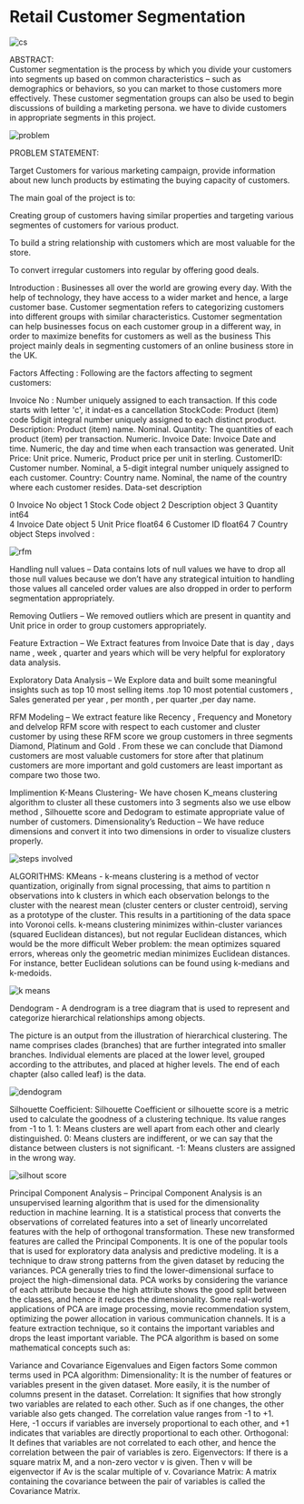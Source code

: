 # Retail Customer Segmentation

![cs](https://user-images.githubusercontent.com/103363862/189126809-56f2433d-4eb9-4a51-a9c6-4d988b7b9e59.png)

ABSTRACT:	
Customer segmentation is the process by which you divide your customers into segments up based on common characteristics – such as demographics or behaviors, so you can market to those customers more effectively. These customer segmentation groups can also be used to begin discussions of building a marketing persona. we have to divide customers in appropriate segments in this project.


![problem](https://user-images.githubusercontent.com/103363862/189127153-eec195d7-1c32-4bfd-ba9c-1af4eb58a092.png)

PROBLEM STATEMENT:

Target Customers for various marketing campaign, provide information about new lunch products by estimating the buying capacity of customers.

The main goal of the project is to:

Creating group of customers having similar properties and targeting various segmentes of customers for various product.

To build a string relationship with customers which are most valuable for the store.

To convert irregular customers into regular by offering good deals.



Introduction :
Businesses all over the world are growing every day. With the help of technology, they have access to a wider market and hence, a large customer base. 
Customer segmentation refers to categorizing customers into different groups with similar characteristics.
Customer segmentation can help businesses focus on each customer group in a different way, in order to maximize benefits for customers as well as the business
This project mainly deals in segmenting customers of an online business store in the UK.



Factors Affecting :
Following are the factors affecting to segment customers:

Invoice No : Number uniquely assigned to each transaction. If this code starts with letter 'c', it indat-es a cancellation
StockCode: Product (item) code 5digit integral number uniquely assigned to each distinct product.
Description: Product (item) name. Nominal.
Quantity: The quantities of each product (item) per transaction. Numeric.
Invoice Date: Invoice Date and time. Numeric, the day and time when each transaction was generated.
Unit Price: Unit price. Numeric, Product price per unit in sterling.
CustomerID: Customer number. Nominal, a 5-digit integral number uniquely assigned to each customer.
Country: Country name. Nominal, the name of the country where each customer resides.
Data-set description

0   Invoice No                 object 
 1  Stock Code                object 
 2  Description               object 
 3   Quantity                   int64  
 4   Invoice Date            object 
 5   Unit Price                 float64
 6   Customer ID            float64
 7   Country                    object
Steps involved :

![rfm](https://user-images.githubusercontent.com/103363862/189128901-1ad57cd4-29ad-4afd-9b29-0342c4400e81.jpg)

Handling null values – Data contains lots of null values we have to drop all those null values because we don’t have any strategical intuition to handling those values all canceled order values are also dropped in order to perform segmentation appropriately.

Removing Outliers – We removed outliers which are present in quantity and Unit price in order to group customers appropriately.

Feature Extraction – We Extract features from Invoice Date that is day , days name , week , quarter and years which will be very helpful for exploratory data analysis.

Exploratory Data Analysis – We Explore data and built some meaningful insights such as top 10 most selling items .top 10 most potential customers , Sales generated per year , per month , per quarter ,per day name.

RFM Modeling – We extract feature like Recency , Frequency and Monetory and delvelop RFM score with respect to each customer and cluster customer by using these RFM score we group customers in three segments Diamond, Platinum and  Gold . From these we can conclude that Diamond customers are most valuable customers for store after that platinum customers are more important and gold customers are least important as compare two those two.

Implimention K-Means Clustering- We  have chosen K_means clustering algorithm to cluster all these customers into 3 segments  also we use elbow method , Silhouette score and Dedogram to estimate appropriate value of number of customers.
Dimensionality’s Reduction – We have reduce dimensions and convert it into two dimensions in order to visualize clusters properly.

![steps involved](https://user-images.githubusercontent.com/103363862/189127558-96967164-20af-4a7e-802c-e5ac31861328.jpg)

ALGORITHMS: 
KMeans -
k-means clustering is a method of vector quantization, originally from signal processing, that aims to partition n observations into k clusters in which each observation belongs to the cluster with the nearest mean (cluster centers or cluster centroid), serving as a prototype of the cluster. This results in a partitioning of the data space into Voronoi cells. k-means clustering minimizes within-cluster variances (squared Euclidean distances), but not regular Euclidean distances, which would be the more difficult Weber problem: the mean optimizes squared errors, whereas only the geometric median minimizes Euclidean distances. For instance, better Euclidean solutions can be found using k-medians and k-medoids.

![k means](https://user-images.githubusercontent.com/103363862/189127784-74b4971c-fe88-4308-a117-e0f87b2c12bd.png)




Dendogram - A dendrogram is a tree diagram that is used to represent and categorize hierarchical relationships among objects. 


The picture is an output from the illustration of hierarchical clustering. The name comprises clades (branches) that are further integrated into smaller branches. Individual elements are placed at the lower level, grouped according to the attributes, and placed at higher levels. The end of each chapter (also called leaf) is the data.

![dendogram](https://user-images.githubusercontent.com/103363862/189128096-8e8ae8c1-afce-4b2d-84ec-0053128b999b.png)



Silhouette Coefficient:
Silhouette Coefficient or silhouette score is a metric used to calculate the goodness of a clustering technique. Its value ranges from -1 to 1.
1: Means clusters are well apart from each other and clearly distinguished.
0: Means clusters are indifferent, or we can say that the distance between clusters is not significant.
-1: Means clusters are assigned in the wrong way.

![silhout score](https://user-images.githubusercontent.com/103363862/189128366-da05e9d6-cf91-48e5-b885-f342bef83593.png)


Principal Component Analysis –
Principal Component Analysis is an unsupervised learning algorithm that is used for the dimensionality reduction in machine learning. It is a statistical process that converts the observations of correlated features into a set of linearly uncorrelated features with the help of orthogonal transformation. These new transformed features are called the Principal Components. It is one of the popular tools that is used for exploratory data analysis and predictive modeling. It is a technique to draw strong patterns from the given dataset by reducing the variances.
PCA generally tries to find the lower-dimensional surface to project the high-dimensional data.
PCA works by considering the variance of each attribute because the high attribute shows the good split between the classes, and hence it reduces the dimensionality. Some real-world applications of PCA are image processing, movie recommendation system, optimizing the power allocation in various communication channels. It is a feature extraction technique, so it contains the important variables and drops the least important variable.
The PCA algorithm is based on some mathematical concepts such as:


Variance and Covariance
Eigenvalues and Eigen factors
Some common terms used in PCA algorithm:
Dimensionality: It is the number of features or variables present in the given dataset. More easily, it is the number of columns present in the dataset.
Correlation: It signifies that how strongly two variables are related to each other. Such as if one changes, the other variable also gets changed. The correlation value ranges from -1 to +1. Here, -1 occurs if variables are inversely proportional to each other, and +1 indicates that variables are directly proportional to each other.
Orthogonal: It defines that variables are not correlated to each other, and hence the correlation between the pair of variables is zero.
Eigenvectors: If there is a square matrix M, and a non-zero vector v is given. Then v will be eigenvector if Av is the scalar multiple of v.
Covariance Matrix: A matrix containing the covariance between the pair of variables is called the Covariance Matrix.


